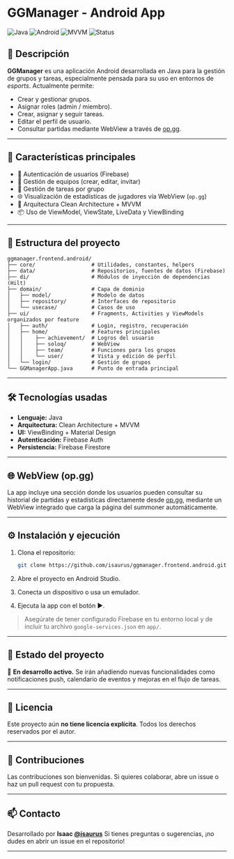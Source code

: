 # GGManager - Android App

![Java](https://img.shields.io/badge/Java-007396?style=for-the-badge&logo=java&logoColor=white)
![Android](https://img.shields.io/badge/Android-3DDC84?style=for-the-badge&logo=android&logoColor=white)
![MVVM](https://img.shields.io/badge/Architecture-MVVM-blueviolet?style=for-the-badge)
![Status](https://img.shields.io/badge/Status-In_Development-yellow?style=for-the-badge)

## 📱 Descripción

**GGManager** es una aplicación Android desarrollada en Java para la gestión de grupos y tareas, especialmente pensada para su uso en entornos de *esports*. Actualmente permite:

- Crear y gestionar grupos.
- Asignar roles (admin / miembro).
- Crear, asignar y seguir tareas.
- Editar el perfil de usuario.
- Consultar partidas mediante WebView a través de [op.gg](https://op.gg).

---

## 🚀 Características principales

- 🔐 Autenticación de usuarios (Firebase)
- 👥 Gestión de equipos (crear, editar, invitar)
- 📝 Gestión de tareas por grupo
- 🌐 Visualización de estadísticas de jugadores vía WebView (`op.gg`)
- 🧩 Arquitectura Clean Architecture + MVVM
- 📦 Uso de ViewModel, ViewState, LiveData y ViewBinding

---

## 📂 Estructura del proyecto

```plaintext
ggmanager.frontend.android/
├── core/                  # Utilidades, constantes, helpers
├── data/                  # Repositorios, fuentes de datos (Firebase)
├── di/                    # Módulos de inyección de dependencias (Hilt)
├── domain/                # Capa de dominio
│   ├── model/             # Modelo de datos
│   ├── repository/        # Interfaces de repositorio
│   └── usecase/           # Casos de uso
├── ui/                    # Fragments, Activities y ViewModels organizados por feature
│   ├── auth/              # Login, registro, recuperación
│   ├── home/              # Features principales
│   │    ├── achievement/  # Logros del usuario
│   │    ├── soloq/        # WebView
│   │    ├── team/         # Funciones para los grupos
│   │    └── user/         # Vista y edición de perfil
│   └── login/             # Gestión de grupos
└── GGManagerApp.java      # Punto de entrada principal
````

---

## 🛠️ Tecnologías usadas

* **Lenguaje:** Java
* **Arquitectura:** Clean Architecture + MVVM
* **UI:** ViewBinding + Material Design
* **Autenticación:** Firebase Auth
* **Persistencia:** Firebase Firestore

---

## 🌐 WebView (op.gg)

La app incluye una sección donde los usuarios pueden consultar su historial de partidas y estadísticas directamente desde [op.gg](https://op.gg), mediante un WebView integrado que carga la página del summoner automáticamente.

---

## ⚙️ Instalación y ejecución

1. Clona el repositorio:

   ```bash
   git clone https://github.com/isaurus/ggmanager.frontend.android.git
   ```
2. Abre el proyecto en Android Studio.
3. Conecta un dispositivo o usa un emulador.
4. Ejecuta la app con el botón ▶️.

> Asegúrate de tener configurado Firebase en tu entorno local y de incluir tu archivo `google-services.json` en `app/`.

---

## 📌 Estado del proyecto

🔧 **En desarrollo activo.**
Se irán añadiendo nuevas funcionalidades como notificaciones push, calendario de eventos y mejoras en el flujo de tareas.

---

## 📃 Licencia

Este proyecto aún **no tiene licencia explícita**.
Todos los derechos reservados por el autor.

---

## 🤝 Contribuciones

Las contribuciones son bienvenidas. Si quieres colaborar, abre un issue o haz un pull request con tu propuesta.

---

## 📫 Contacto

Desarrollado por **Isaac [@isaurus](https://github.com/isaurus)**
Si tienes preguntas o sugerencias, ¡no dudes en abrir un issue en el repositorio!

---
